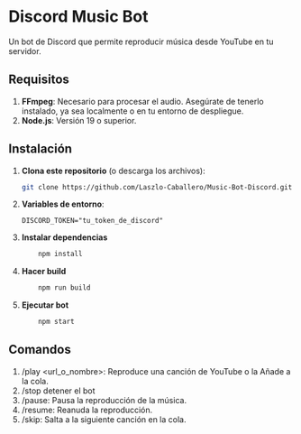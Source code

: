 # Discord Music Bot

Un bot de Discord que permite reproducir música desde YouTube en tu servidor.

## Requisitos

1. **FFmpeg**: Necesario para procesar el audio. Asegúrate de tenerlo instalado, ya sea localmente o en tu entorno de despliegue.
2. **Node.js**: Versión 19 o superior.

## Instalación

1. **Clona este repositorio** (o descarga los archivos):

   ```bash
   git clone https://github.com/Laszlo-Caballero/Music-Bot-Discord.git
   ```

2. **Variables de entorno**:
   ```
   DISCORD_TOKEN="tu_token_de_discord"
   ```
3. **Instalar dependencias**
   ```bash
       npm install
   ```
4. **Hacer build**
   ```bash
       npm run build
   ```
5. **Ejecutar bot**
   ```bash
       npm start
   ```

## Comandos

1.  /play <url_o_nombre>: Reproduce una canción de YouTube o la Añade a la cola.
2.  /stop detener el bot
3.  /pause: Pausa la reproducción de la música.
4.  /resume: Reanuda la reproducción.
5.  /skip: Salta a la siguiente canción en la cola.
